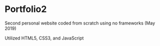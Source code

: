 # Portfolio2
Second personal website coded from scratch using no frameworks (May 2019)

Utilized HTML5, CSS3, and JavaScript

